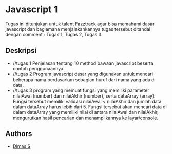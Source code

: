
# Javascript 1

Tugas ini ditunjukan untuk talent Fazztrack agar bisa memahami  dasar javascript dan bagiamana menjalakankannya tugas tersebut ditandai dengan comment   : Tugas 1, Tugas 2, Tugas 3.

## Deskripsi
 - //tugas 1
Penjelasan tentang 10 method bawaan javascript beserta contoh penggunaannya.
 - //tugas 2
Program javascript dasar yang digunakan untuk mencari beberapa nama berdasarkan sebagian huruf dari nama yang ada di data.
 - //tugas 3
program yang memuat fungsi yang memiliki parameter nilaiAwal (number) dan nilaiAkhir (number), serta dataArray (array). Fungsi tersebut memiliki validasi nilaiAwal < nilaiAkhir dan jumlah data dalam dataArray harus lebih dari 5. Fungsi tersebut akan mencari data di dalam dataArray yang memiliki nilai di antara nilaiAwal dan nilaiAkhir, mengurutkan hasil pencarian dan menampilkannya ke layar/console.



## Authors

- [Dimas S](https://github.com/DIIM-AS)
